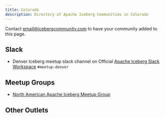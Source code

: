 ```yaml
---
title: Colorado
description: Directory of Apache Iceberg Communities in Colorado
---
```

Contact email@icebergcommunity.com to have your community added to this page.

## Slack

- Denver Iceberg meetup slack channel on Official [Apache Iceberg Slack Workspace](https://iceberg.apache.org/community/) `#meetup-denver`

## Meetup Groups

- [North American Apache Iceberg Meetup Group](https://www.meetup.com/na-apache-iceberg-meetups/)

## Other Outlets